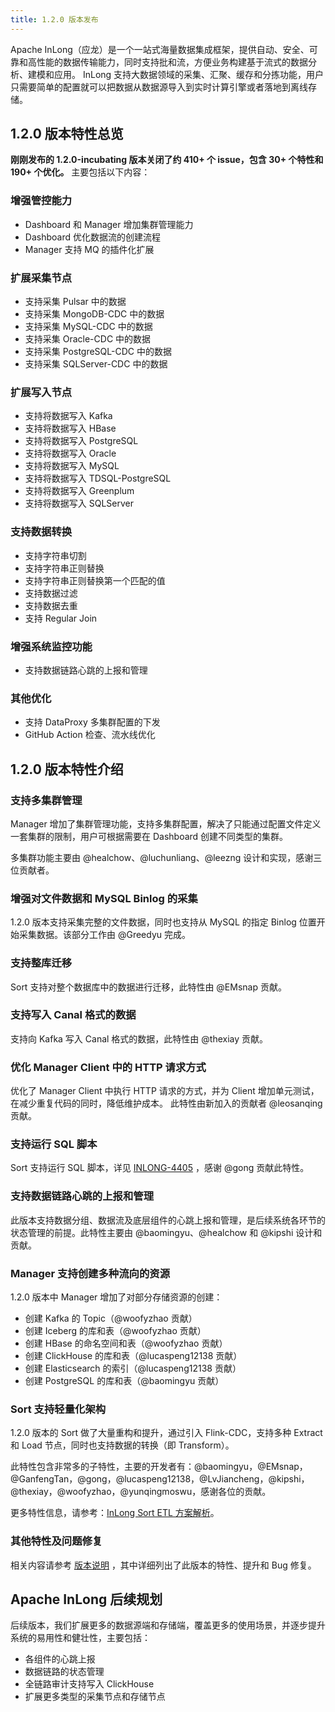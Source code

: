 ```yaml
---
title: 1.2.0 版本发布
---
```


Apache InLong（应龙）是一个一站式海量数据集成框架，提供自动、安全、可靠和高性能的数据传输能力，同时支持批和流，方便业务构建基于流式的数据分析、建模和应用。
InLong 支持大数据领域的采集、汇聚、缓存和分拣功能，用户只需要简单的配置就可以把数据从数据源导入到实时计算引擎或者落地到离线存储。

<!--truncate-->

## 1.2.0 版本特性总览
**刚刚发布的 1.2.0-incubating 版本关闭了约 410+ 个 issue，包含 30+ 个特性和 190+ 个优化。**
主要包括以下内容：

### 增强管控能力
- Dashboard 和 Manager 增加集群管理能力
- Dashboard 优化数据流的创建流程
- Manager 支持 MQ 的插件化扩展

### 扩展采集节点
- 支持采集 Pulsar 中的数据
- 支持采集 MongoDB-CDC 中的数据
- 支持采集 MySQL-CDC 中的数据
- 支持采集 Oracle-CDC 中的数据
- 支持采集 PostgreSQL-CDC 中的数据
- 支持采集 SQLServer-CDC 中的数据

### 扩展写入节点
- 支持将数据写入 Kafka
- 支持将数据写入 HBase
- 支持将数据写入 PostgreSQL
- 支持将数据写入 Oracle
- 支持将数据写入 MySQL
- 支持将数据写入 TDSQL-PostgreSQL
- 支持将数据写入 Greenplum
- 支持将数据写入 SQLServer

### 支持数据转换
- 支持字符串切割
- 支持字符串正则替换
- 支持字符串正则替换第一个匹配的值
- 支持数据过滤
- 支持数据去重
- 支持 Regular Join

### 增强系统监控功能
- 支持数据链路心跳的上报和管理

### 其他优化
- 支持 DataProxy 多集群配置的下发
- GitHub Action 检查、流水线优化

## 1.2.0 版本特性介绍

### 支持多集群管理
Manager 增加了集群管理功能，支持多集群配置，解决了只能通过配置文件定义一套集群的限制，用户可根据需要在 Dashboard 创建不同类型的集群。

多集群功能主要由 @healchow、@luchunliang、@leezng 设计和实现，感谢三位贡献者。

### 增强对文件数据和 MySQL Binlog 的采集
1.2.0 版本支持采集完整的文件数据，同时也支持从 MySQL 的指定 Binlog 位置开始采集数据。该部分工作由 @Greedyu 完成。

### 支持整库迁移
Sort 支持对整个数据库中的数据进行迁移，此特性由 @EMsnap 贡献。

### 支持写入 Canal 格式的数据
支持向 Kafka 写入 Canal 格式的数据，此特性由 @thexiay 贡献。

### 优化 Manager Client 中的 HTTP 请求方式
优化了 Manager Client 中执行 HTTP 请求的方式，并为 Client 增加单元测试，在减少重复代码的同时，降低维护成本。
此特性由新加入的贡献者 @leosanqing 贡献。

### 支持运行 SQL 脚本
Sort 支持运行 SQL 脚本，详见 [INLONG-4405](https://github.com/apache/inlong/issues/4405) ，感谢 @gong 贡献此特性。

### 支持数据链路心跳的上报和管理
此版本支持数据分组、数据流及底层组件的心跳上报和管理，是后续系统各环节的状态管理的前提。此特性主要由 @baomingyu、@healchow 和 @kipshi 设计和贡献。

### Manager 支持创建多种流向的资源
1.2.0 版本中 Manager 增加了对部分存储资源的创建：

- 创建 Kafka 的 Topic（@woofyzhao 贡献）
- 创建 Iceberg 的库和表（@woofyzhao 贡献）
- 创建 HBase 的命名空间和表（@woofyzhao 贡献）
- 创建 ClickHouse 的库和表（@lucaspeng12138 贡献）
- 创建 Elasticsearch 的索引（@lucaspeng12138 贡献）
- 创建 PostgreSQL 的库和表（@baomingyu 贡献）

### Sort 支持轻量化架构
1.2.0 版本的 Sort 做了大量重构和提升，通过引入 Flink-CDC，支持多种 Extract 和 Load 节点，同时也支持数据的转换（即 Transform）。

此特性包含非常多的子特性，主要的开发者有：@baomingyu，@EMsnap，@GanfengTan，@gong，@lucaspeng12138，@LvJiancheng，@kipshi，@thexiay，@woofyzhao，@yunqingmoswu，感谢各位的贡献。

更多特性信息，请参考：[InLong Sort ETL 方案解析](./2022-06-16-inlong-sort-etl.md)。

### 其他特性及问题修复
相关内容请参考 [版本说明](https://github.com/apache/inlong/blob/master/CHANGES.md) ，其中详细列出了此版本的特性、提升和 Bug 修复。

## Apache InLong 后续规划
后续版本，我们扩展更多的数据源端和存储端，覆盖更多的使用场景，并逐步提升系统的易用性和健壮性，主要包括：
- 各组件的心跳上报
- 数据链路的状态管理
- 全链路审计支持写入 ClickHouse
- 扩展更多类型的采集节点和存储节点
